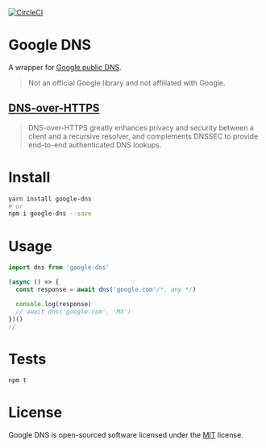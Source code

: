 [![CircleCI](https://circleci.com/gh/eduardostuart/google-dns.svg?style=svg)](https://circleci.com/gh/eduardostuart/google-dns)

# Google DNS

A wrapper for [Google public DNS](https://dns.google.com).

> Not an official Google library and not affiliated with Google.

## [DNS-over-HTTPS](https://developers.google.com/speed/public-dns/docs/dns-over-https)

> DNS-over-HTTPS greatly enhances privacy and security between a client and a recursive resolver,
> and complements DNSSEC to provide end-to-end authenticated DNS lookups.

# Install

```bash
yarn install google-dns
# or
npm i google-dns --save
```

# Usage

```js
import dns from 'google-dns'

(async () => {
  const response = await dns('google.com'/*, any */)

  console.log(response)
  // await dns('google.com', 'MX')
})()
//
```

# Tests

```bash
npm t
```

# License
Google DNS is open-sourced software licensed under the [MIT](./LICENSE) license.
